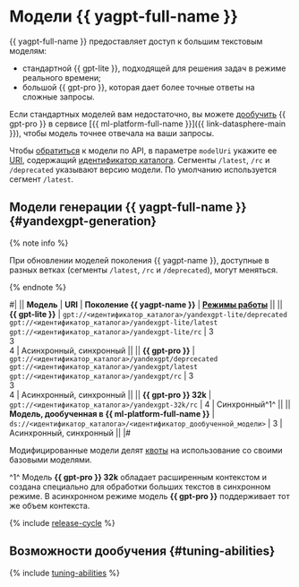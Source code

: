 # Модели {{ yagpt-full-name }}

{{ yagpt-full-name }} предоставляет доступ к большим текстовым моделям:

* стандартной {{ gpt-lite }}, подходящей для решения задач в режиме реального времени;
* большой {{ gpt-pro }}, которая дает более точные ответы на сложные запросы.

Если стандартных моделей вам недостаточно, вы можете [дообучить](../../tutorials/yagpt-tuning) {{ gpt-pro }} в сервисе [{{ ml-platform-full-name }}]({{ link-datasphere-main }}), чтобы модель точнее отвечала на ваши запросы.

Чтобы [обратиться](../../operations/yandexgpt/create-prompt.md) к модели по API, в параметре `modelUri` укажите ее [URI](https://ru.wikipedia.org/wiki/URI), содержащий [идентификатор каталога](../../../resource-manager/operations/folder/get-id.md). Сегменты `/latest`, `/rc` и `/deprecated` указывают версию модели. По умолчанию используется сегмент `/latest`.

## Модели генерации {{ yagpt-full-name }} {#yandexgpt-generation}

{% note info %}

При обновлении моделей поколения {{ yagpt-name }}, доступные в разных ветках (сегменты `/latest`, `/rc` и `/deprecated`), могут меняться.

{% endnote %}

#|
|| **Модель** | **URI** | **Поколение {{ yagpt-name }}** | **[Режимы работы](../index.md#working-mode)** ||
|| **{{ gpt-lite }}** | `gpt://<идентификатор_каталога>/yandexgpt-lite/deprecated`
`gpt://<идентификатор_каталога>/yandexgpt-lite/latest` 
`gpt://<идентификатор_каталога>/yandexgpt-lite/rc`	| 3</br>3</br>4 |  Асинхронный, синхронный ||
|| **{{ gpt-pro }}** | `gpt://<идентификатор_каталога>/yandexgpt/deprcecated` 
`gpt://<идентификатор_каталога>/yandexgpt/latest` 
`gpt://<идентификатор_каталога>/yandexgpt/rc` | 3</br>3</br>4  | Асинхронный, синхронный ||
|| **{{ gpt-pro }} 32k** | `gpt://<идентификатор_каталога>/yandexgpt-32k/rc` | 4 | Синхронный^1^ ||
|| **Модель, дообученная в {{ ml-platform-full-name }}** | `ds://<идентификатор_каталога>/<идентификатор_дообученной_модели>` | 3 | Асинхронный, синхронный ||
|#

Модифицированные модели делят [квоты](../limits.md#quotas) на использование со своими базовыми моделями.

^1^ Модель **{{ gpt-pro }} 32k** обладает расширенным контекстом и создана специально для обработки больших текстов в синхронном режиме. В асинхронном режиме модель **{{ gpt-pro }}** поддерживает тот же объем контекста. 

{% include [release-cycle](../../../_includes/foundation-models/release-cycle.md) %}

## Возможности дообучения {#tuning-abilities}

{% include [tuning-abilities](../../../_includes/foundation-models/yandexgpt/tuning-abilities.md) %}
